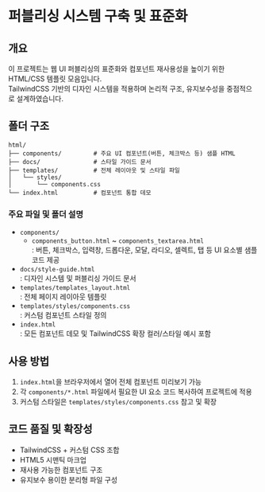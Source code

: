 # 퍼블리싱 시스템 구축 및 표준화


## 개요


이 프로젝트는 웹 UI 퍼블리싱의 표준화와 컴포넌트 재사용성을 높이기 위한 HTML/CSS 템플릿 모음입니다.  
TailwindCSS 기반의 디자인 시스템을 적용하며 논리적 구조, 유지보수성을 중점적으로 설계하였습니다.


## 폴더 구조


```
html/
├── components/         # 주요 UI 컴포넌트(버튼, 체크박스 등) 샘플 HTML
├── docs/               # 스타일 가이드 문서
├── templates/          # 전체 레이아웃 및 스타일 파일
│   └── styles/
│       └── components.css
└── index.html          # 컴포넌트 통합 데모
```


### 주요 파일 및 폴더 설명


- `components/`
  - `components_button.html` ~ `components_textarea.html`  
    : 버튼, 체크박스, 입력창, 드롭다운, 모달, 라디오, 셀렉트, 탭 등 UI 요소별 샘플 코드 제공
- `docs/style-guide.html`  
  : 디자인 시스템 및 퍼블리싱 가이드 문서
- `templates/templates_layout.html`  
  : 전체 페이지 레이아웃 템플릿
- `templates/styles/components.css`  
  : 커스텀 컴포넌트 스타일 정의
- `index.html`  
  : 모든 컴포넌트 데모 및 TailwindCSS 확장 컬러/스타일 예시 포함


## 사용 방법


1. `index.html`을 브라우저에서 열어 전체 컴포넌트 미리보기 가능
2. 각 `components/*.html` 파일에서 필요한 UI 요소 코드 복사하여 프로젝트에 적용
3. 커스텀 스타일은 `templates/styles/components.css` 참고 및 확장


## 코드 품질 및 확장성


- TailwindCSS + 커스텀 CSS 조합
- HTML5 시맨틱 마크업
- 재사용 가능한 컴포넌트 구조
- 유지보수 용이한 분리형 파일 구성